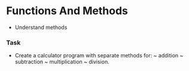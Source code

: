 #            Functions And Methods    #

- Understand methods

### Task ###
- Create a calculator program with separate methods for:
            ~ addition
            ~ subtraction
            ~ multiplication
            ~ division.

